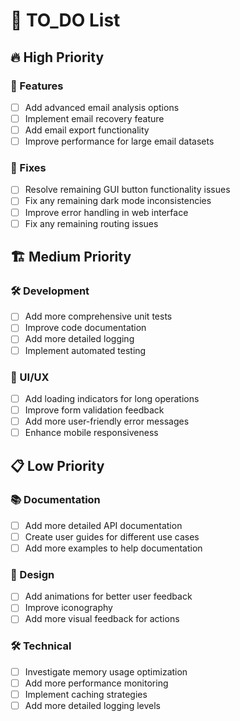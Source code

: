 # 📝 TO_DO List

## 🔥 High Priority

### 🚀 Features
- [ ] Add advanced email analysis options
- [ ] Implement email recovery feature
- [ ] Add email export functionality
- [ ] Improve performance for large email datasets

### 🐛 Fixes
- [ ] Resolve remaining GUI button functionality issues
- [ ] Fix any remaining dark mode inconsistencies
- [ ] Improve error handling in web interface
- [ ] Fix any remaining routing issues

## 🏗️ Medium Priority

### 🛠️ Development
- [ ] Add more comprehensive unit tests
- [ ] Improve code documentation
- [ ] Add more detailed logging
- [ ] Implement automated testing

### 🎨 UI/UX
- [ ] Add loading indicators for long operations
- [ ] Improve form validation feedback
- [ ] Add more user-friendly error messages
- [ ] Enhance mobile responsiveness

## 📋 Low Priority

### 📚 Documentation
- [ ] Add more detailed API documentation
- [ ] Create user guides for different use cases
- [ ] Add more examples to help documentation

### 🎨 Design
- [ ] Add animations for better user feedback
- [ ] Improve iconography
- [ ] Add more visual feedback for actions

### 🛠️ Technical
- [ ] Investigate memory usage optimization
- [ ] Add more performance monitoring
- [ ] Implement caching strategies
- [ ] Add more detailed logging levels
